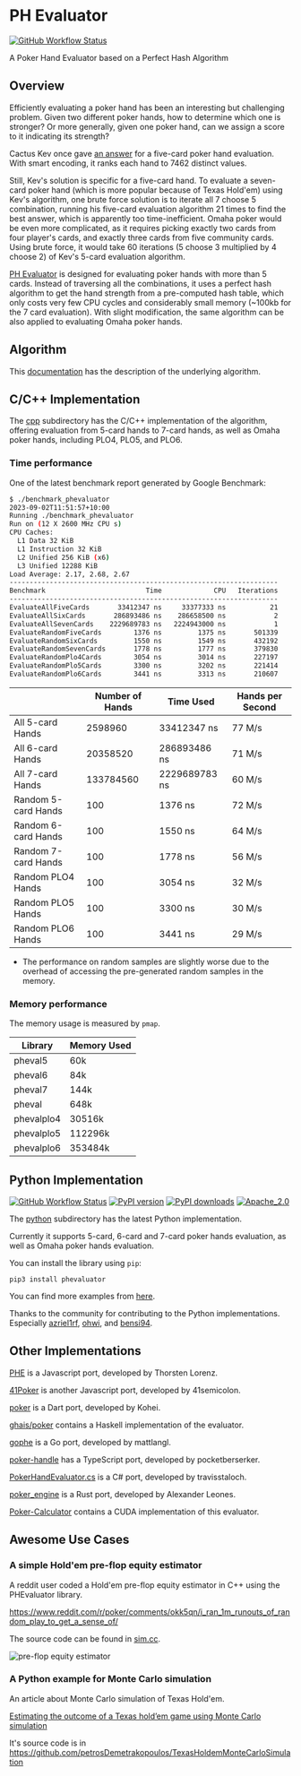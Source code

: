 # PH Evaluator

[![GitHub Workflow Status](https://img.shields.io/github/workflow/status/HenryRLee/PokerHandEvaluator/CI?color=green&logo=github)](https://github.com/HenryRLee/PokerHandEvaluator/actions/workflows/ci.yml)

A Poker Hand Evaluator based on a Perfect Hash Algorithm

## Overview

Efficiently evaluating a poker hand has been an interesting but challenging
problem. Given two different poker hands, how to determine which one is
stronger? Or more generally, given one poker hand, can we assign a score to
it indicating its strength?

Cactus Kev once gave [an answer](http://suffe.cool/poker/evaluator.html) for
a five-card poker hand evaluation. With smart encoding, it ranks each hand
to 7462 distinct values.

Still, Kev's solution is specific for a five-card hand. To evaluate a
seven-card poker hand (which is more popular because of Texas Hold'em) using
Kev's algorithm, one brute force solution is to iterate all 7 choose 5
combination, running his five-card evaluation algorithm 21 times to find the
best answer, which is apparently too time-inefficient. Omaha poker would be
even more complicated, as it requires picking exactly two cards from four
player's cards, and exactly three cards from five community cards. Using
brute force, it would take 60 iterations (5 choose 3 multiplied by 4 choose 2)
of Kev's 5-card evaluation algorithm.

[PH Evaluator](https://github.com/HenryRLee/PokerHandEvaluator) is designed
for evaluating poker hands with more than 5 cards. Instead of traversing all
the combinations, it uses a perfect hash algorithm to get the hand strength
from a pre-computed hash table, which only costs very few CPU cycles and
considerably small memory (~100kb for the 7 card evaluation). With slight
modification, the same algorithm can be also applied to evaluating Omaha
poker hands.

## Algorithm

This [documentation](Documentation/Algorithm.md) has the description of the
underlying algorithm.

## C/C++ Implementation

The [cpp](cpp) subdirectory has the C/C++ implementation of the algorithm,
offering evaluation from 5-card hands to 7-card hands, as well as Omaha
poker hands, including PLO4, PLO5, and PLO6.

### Time performance

One of the latest benchmark report generated by Google Benchmark:

```bash
$ ./benchmark_phevaluator
2023-09-02T11:51:57+10:00
Running ./benchmark_phevaluator
Run on (12 X 2600 MHz CPU s)
CPU Caches:
  L1 Data 32 KiB
  L1 Instruction 32 KiB
  L2 Unified 256 KiB (x6)
  L3 Unified 12288 KiB
Load Average: 2.17, 2.68, 2.67
-------------------------------------------------------------------
Benchmark                         Time             CPU   Iterations
-------------------------------------------------------------------
EvaluateAllFiveCards       33412347 ns     33377333 ns           21
EvaluateAllSixCards       286893486 ns    286658500 ns            2
EvaluateAllSevenCards    2229689783 ns   2224943000 ns            1
EvaluateRandomFiveCards        1376 ns         1375 ns       501339
EvaluateRandomSixCards         1550 ns         1549 ns       432192
EvaluateRandomSevenCards       1778 ns         1777 ns       379830
EvaluateRandomPlo4Cards        3054 ns         3014 ns       227197
EvaluateRandomPlo5Cards        3300 ns         3202 ns       221414
EvaluateRandomPlo6Cards        3441 ns         3313 ns       210607
```

|   | Number of Hands | Time Used | Hands per Second |
|---|---|---|---|
| All 5-card Hands | 2598960 | 33412347 ns | 77 M/s |
| All 6-card Hands | 20358520 | 286893486 ns | 71 M/s |
| All 7-card Hands | 133784560 | 2229689783 ns | 60 M/s |
| Random 5-card Hands | 100 | 1376 ns | 72 M/s |
| Random 6-card Hands | 100 | 1550 ns | 64 M/s |
| Random 7-card Hands | 100 | 1778 ns | 56 M/s |
| Random PLO4 Hands | 100 | 3054 ns | 32 M/s |
| Random PLO5 Hands | 100 | 3300 ns | 30 M/s |
| Random PLO6 Hands | 100 | 3441 ns | 29 M/s |

* The performance on random samples are slightly worse due to the overhead
of accessing the pre-generated random samples in the memory.

### Memory performance

The memory usage is measured by `pmap`.

| Library | Memory Used |
|---|---|
| pheval5 | 60k |
| pheval6 | 84k |
| pheval7 | 144k |
| pheval | 648k |
| phevalplo4 | 30516k |
| phevalplo5 | 112296k |
| phevalplo6 | 353484k |

## Python Implementation

[![GitHub Workflow Status](https://img.shields.io/github/workflow/status/HenryRLee/PokerHandEvaluator/CI?color=green&logo=github)](https://github.com/HenryRLee/PokerHandEvaluator/actions/workflows/ci.yml)
[![PyPI version](https://badge.fury.io/py/phevaluator.svg)](https://badge.fury.io/py/phevaluator)
[![PyPI downloads](https://img.shields.io/pypi/dm/phevaluator)](https://shields.io/category/downloads)
[![Apache_2.0](https://img.shields.io/badge/License-Apache_2.0-blue.svg)](https://github.com/HenryRLee/PokerHandEvaluator/blob/master/python/LICENSE)

The [python](python) subdirectory has the latest Python implementation.

Currently it supports 5-card, 6-card and 7-card poker hands evaluation, as well
as Omaha poker hands evaluation.

You can install the library using `pip`:

```
pip3 install phevaluator
```

You can find more examples from [here](https://github.com/HenryRLee/PokerHandEvaluator/tree/master/python#using-the-library).

Thanks to the community for contributing to the Python implementations. Especially
[azriel1rf](https://github.com/azriel1rf),
[ohwi](https://github.com/ohwi),
and [bensi94](https://github.com/bensi94).

## Other Implementations

[PHE](https://github.com/thlorenz/phe) is a Javascript port, developed by Thorsten Lorenz.

[41Poker](https://github.com/41semicolon/41poker) is another Javascript port, developed by 41semicolon.

[poker](https://pub.dev/packages/poker) is a Dart port, developed by Kohei.

[ghais/poker](https://github.com/ghais/poker/blob/main/src/Poker/Holdem/Evaluate.hs) contains a Haskell implementation of the evaluator.

[gophe](https://github.com/mattlangl/gophe) is a Go port, developed by mattlangl.

[poker-handle](https://github.com/pocketberserker/poker-handle/tree/main/src/poker) has a TypeScript port, developed by pocketberserker.

[PokerHandEvaluator.cs](https://github.com/travisstaloch/PokerHandEvaluator.cs) is a C# port, developed by travisstaloch.

[poker_engine](https://github.com/aleo101/poker_engine) is a Rust port, developed by Alexander Leones.

[Poker-Calculator](https://github.com/tryabin/Poker-Calculator) contains a CUDA implementation of this evaluator.

## Awesome Use Cases

### A simple Hold'em pre-flop equity estimator

A reddit user coded a Hold'em pre-flop equity estimator in C++ using the PHEvaluator library.

https://www.reddit.com/r/poker/comments/okk5qn/i_ran_1m_runouts_of_random_play_to_get_a_sense_of/

The source code can be found in [sim.cc](https://gist.github.com/bwasti/c2ca972c57f4fb581813f82f010c7cb2).

![pre-flop equity estimator](https://i.redd.it/ibav59awmab71.jpg)

### A Python example for Monte Carlo simulation

An article about Monte Carlo simulation of Texas Hold'em.

[Estimating the outcome of a Texas hold’em game using Monte Carlo simulation](https://petrosdemetrakopoulos.medium.com/estimating-the-outcome-of-a-texas-holdem-game-using-monte-carlo-simulation-1be35be29036)

It's source code is in https://github.com/petrosDemetrakopoulos/TexasHoldemMonteCarloSimulation
